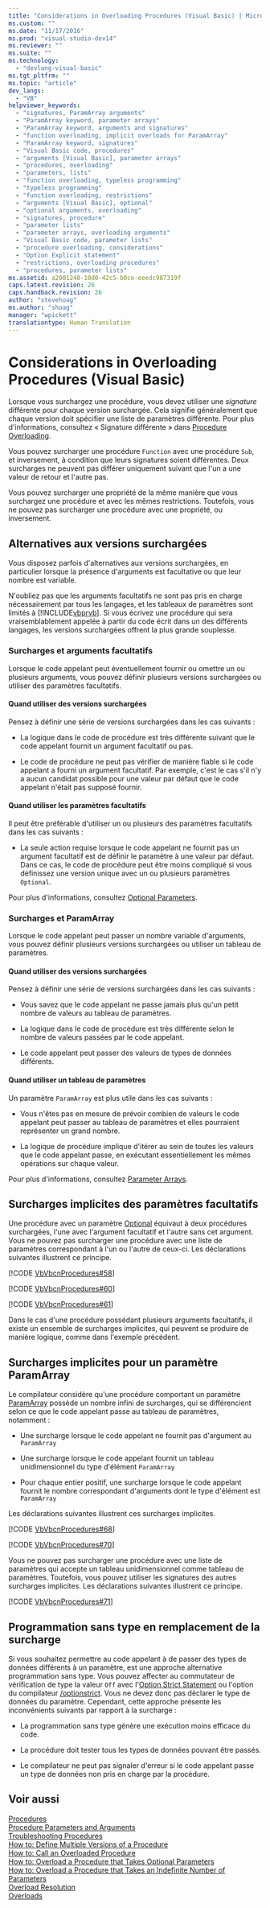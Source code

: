 ```yaml
---
title: "Considerations in Overloading Procedures (Visual Basic) | Microsoft Docs"
ms.custom: ""
ms.date: "11/17/2016"
ms.prod: "visual-studio-dev14"
ms.reviewer: ""
ms.suite: ""
ms.technology: 
  - "devlang-visual-basic"
ms.tgt_pltfrm: ""
ms.topic: "article"
dev_langs: 
  - "VB"
helpviewer_keywords: 
  - "signatures, ParamArray arguments"
  - "ParamArray keyword, parameter arrays"
  - "ParamArray keyword, arguments and signatures"
  - "function overloading, implicit overloads for ParamArray"
  - "ParamArray keyword, signatures"
  - "Visual Basic code, procedures"
  - "arguments [Visual Basic], parameter arrays"
  - "procedures, overloading"
  - "parameters, lists"
  - "function overloading, typeless programming"
  - "typeless programming"
  - "function overloading, restrictions"
  - "arguments [Visual Basic], optional"
  - "optional arguments, overloading"
  - "signatures, procedure"
  - "parameter lists"
  - "parameter arrays, overloading arguments"
  - "Visual Basic code, parameter lists"
  - "procedure overloading, considerations"
  - "Option Explicit statement"
  - "restrictions, overloading procedures"
  - "procedures, parameter lists"
ms.assetid: a2001248-10d0-42c5-b0ce-eeedc987319f
caps.latest.revision: 26
caps.handback.revision: 26
author: "stevehoag"
ms.author: "shoag"
manager: "wpickett"
translationtype: Human Translation
---
```

# Considerations in Overloading Procedures (Visual Basic)
Lorsque vous surchargez une procédure, vous devez utiliser une *signature* différente pour chaque version surchargée.  Cela signifie généralement que chaque version doit spécifier une liste de paramètres différente.  Pour plus d'informations, consultez « Signature différente » dans [Procedure Overloading](../../../../visual-basic/programming-guide/language-features/procedures/procedure-overloading.md).  
  
 Vous pouvez surcharger une procédure `Function` avec une procédure `Sub`, et inversement, à condition que leurs signatures soient différentes.  Deux surcharges ne peuvent pas différer uniquement suivant que l'un a une valeur de retour et l'autre pas.  
  
 Vous pouvez surcharger une propriété de la même manière que vous surchargez une procédure et avec les mêmes restrictions.  Toutefois, vous ne pouvez pas surcharger une procédure avec une propriété, ou inversement.  
  
## Alternatives aux versions surchargées  
 Vous disposez parfois d'alternatives aux versions surchargées, en particulier lorsque la présence d'arguments est facultative ou que leur nombre est variable.  
  
 N'oubliez pas que les arguments facultatifs ne sont pas pris en charge nécessairement par tous les langages, et les tableaux de paramètres sont limités à [!INCLUDE[vbprvb](../../../../csharp/programming-guide/concepts/linq/includes/vbprvb_md.md)].  Si vous écrivez une procédure qui sera vraisemblablement appelée à partir du code écrit dans un des différents langages, les versions surchargées offrent la plus grande souplesse.  
  
### Surcharges et arguments facultatifs  
 Lorsque le code appelant peut éventuellement fournir ou omettre un ou plusieurs arguments, vous pouvez définir plusieurs versions surchargées ou utiliser des paramètres facultatifs.  
  
#### Quand utiliser des versions surchargées  
 Pensez à définir une série de versions surchargées dans les cas suivants :  
  
-   La logique dans le code de procédure est très différente suivant que le code appelant fournit un argument facultatif ou pas.  
  
-   Le code de procédure ne peut pas vérifier de manière fiable si le code appelant a fourni un argument facultatif.  Par exemple, c'est le cas s'il n'y a aucun candidat possible pour une valeur par défaut que le code appelant n'était pas supposé fournir.  
  
#### Quand utiliser les paramètres facultatifs  
 Il peut être préférable d'utiliser un ou plusieurs des paramètres facultatifs dans les cas suivants :  
  
-   La seule action requise lorsque le code appelant ne fournit pas un argument facultatif est de définir le paramètre à une valeur par défaut.  Dans ce cas, le code de procédure peut être moins compliqué si vous définissez une version unique avec un ou plusieurs paramètres `Optional`.  
  
 Pour plus d'informations, consultez [Optional Parameters](../../../../visual-basic/programming-guide/language-features/procedures/optional-parameters.md).  
  
### Surcharges et ParamArray  
 Lorsque le code appelant peut passer un nombre variable d'arguments, vous pouvez définir plusieurs versions surchargées ou utiliser un tableau de paramètres.  
  
#### Quand utiliser des versions surchargées  
 Pensez à définir une série de versions surchargées dans les cas suivants :  
  
-   Vous savez que le code appelant ne passe jamais plus qu'un petit nombre de valeurs au tableau de paramètres.  
  
-   La logique dans le code de procédure est très différente selon le nombre de valeurs passées par le code appelant.  
  
-   Le code appelant peut passer des valeurs de types de données différents.  
  
#### Quand utiliser un tableau de paramètres  
 Un paramètre `ParamArray` est plus utile dans les cas suivants :  
  
-   Vous n'êtes pas en mesure de prévoir combien de valeurs le code appelant peut passer au tableau de paramètres et elles pourraient représenter un grand nombre.  
  
-   La logique de procédure implique d'itérer au sein de toutes les valeurs que le code appelant passe, en exécutant essentiellement les mêmes opérations sur chaque valeur.  
  
 Pour plus d'informations, consultez [Parameter Arrays](../../../../visual-basic/programming-guide/language-features/procedures/parameter-arrays.md).  
  
## Surcharges implicites des paramètres facultatifs  
 Une procédure avec un paramètre [Optional](../../../../visual-basic/language-reference/modifiers/optional.md) équivaut à deux procédures surchargées, l'une avec l'argument facultatif et l'autre sans cet argument.  Vous ne pouvez pas surcharger une procédure avec une liste de paramètres correspondant à l'un ou l'autre de ceux\-ci.  Les déclarations suivantes illustrent ce principe.  
  
 [!CODE [VbVbcnProcedures#58](../CodeSnippet/VS_Snippets_VBCSharp/VbVbcnProcedures#58)]  
  
 [!CODE [VbVbcnProcedures#60](../CodeSnippet/VS_Snippets_VBCSharp/VbVbcnProcedures#60)]  
  
 [!CODE [VbVbcnProcedures#61](../CodeSnippet/VS_Snippets_VBCSharp/VbVbcnProcedures#61)]  
  
 Dans le cas d'une procédure possédant plusieurs arguments facultatifs, il existe un ensemble de surcharges implicites, qui peuvent se produire de manière logique, comme dans l'exemple précédent.  
  
## Surcharges implicites pour un paramètre ParamArray  
 Le compilateur considère qu'une procédure comportant un paramètre [ParamArray](../../../../visual-basic/language-reference/modifiers/paramarray.md) possède un nombre infini de surcharges, qui se différencient selon ce que le code appelant passe au tableau de paramètres, notamment :  
  
-   Une surcharge lorsque le code appelant ne fournit pas d'argument au `ParamArray`  
  
-   Une surcharge lorsque le code appelant fournit un tableau unidimensionnel du type d'élément `ParamArray`  
  
-   Pour chaque entier positif, une surcharge lorsque le code appelant fournit le nombre correspondant d'arguments dont le type d'élément est `ParamArray`  
  
 Les déclarations suivantes illustrent ces surcharges implicites.  
  
 [!CODE [VbVbcnProcedures#68](../CodeSnippet/VS_Snippets_VBCSharp/VbVbcnProcedures#68)]  
  
 [!CODE [VbVbcnProcedures#70](../CodeSnippet/VS_Snippets_VBCSharp/VbVbcnProcedures#70)]  
  
 Vous ne pouvez pas surcharger une procédure avec une liste de paramètres qui accepte un tableau unidimensionnel comme tableau de paramètres.  Toutefois, vous pouvez utiliser les signatures des autres surcharges implicites.  Les déclarations suivantes illustrent ce principe.  
  
 [!CODE [VbVbcnProcedures#71](../CodeSnippet/VS_Snippets_VBCSharp/VbVbcnProcedures#71)]  
  
## Programmation sans type en remplacement de la surcharge  
 Si vous souhaitez permettre au code appelant à de passer des types de données différents à un paramètre, est une approche alternative programmation sans type.  Vous pouvez affecter au commutateur de vérification de type la valeur `Off` avec l'[Option Strict Statement](../../../../visual-basic/language-reference/statements/option-strict-statement.md) ou l'option du compilateur [\/optionstrict](../../../../visual-basic/reference/command-line-compiler/optionstrict.md).  Vous ne devez donc pas déclarer le type de données du paramètre.  Cependant, cette approche présente les inconvénients suivants par rapport à la surcharge :  
  
-   La programmation sans type génère une exécution moins efficace du code.  
  
-   La procédure doit tester tous les types de données pouvant être passés.  
  
-   Le compilateur ne peut pas signaler d'erreur si le code appelant passe un type de données non pris en charge par la procédure.  
  
## Voir aussi  
 [Procedures](../../../../visual-basic/programming-guide/language-features/procedures/index.md)   
 [Procedure Parameters and Arguments](../../../../visual-basic/programming-guide/language-features/procedures/procedure-parameters-and-arguments.md)   
 [Troubleshooting Procedures](../../../../visual-basic/programming-guide/language-features/procedures/troubleshooting-procedures.md)   
 [How to: Define Multiple Versions of a Procedure](../../../../visual-basic/programming-guide/language-features/procedures/how-to-define-multiple-versions-of-a-procedure.md)   
 [How to: Call an Overloaded Procedure](../../../../visual-basic/programming-guide/language-features/procedures/how-to-call-an-overloaded-procedure.md)   
 [How to: Overload a Procedure that Takes Optional Parameters](../../../../visual-basic/programming-guide/language-features/procedures/how-to-overload-a-procedure-that-takes-optional-parameters.md)   
 [How to: Overload a Procedure that Takes an Indefinite Number of Parameters](../../../../visual-basic/programming-guide/language-features/procedures/how-to-overload-a-procedure-that-takes-an-indefinite-number-of-parameters.md)   
 [Overload Resolution](../../../../visual-basic/programming-guide/language-features/procedures/overload-resolution.md)   
 [Overloads](../../../../visual-basic/language-reference/modifiers/overloads.md)